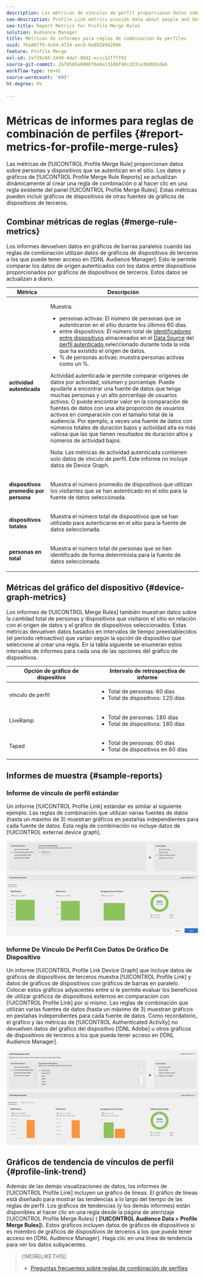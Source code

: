 ```yaml
---
description: Las métricas de vínculos de perfil proporcionan datos sobre las personas y los dispositivos que se autentican en el sitio. Los datos y gráficos del vínculo de perfil se actualizan dinámicamente al crear reglas de combinación o al hacer clic en una regla existente del panel Reglas de combinación de perfiles. Estas métricas pueden incluir gráficos de dispositivos de otras fuentes de gráficos de dispositivos de terceros.
seo-description: Profile Link metrics provide data about people and devices that authenticate to your site. The data and graphs in Profile Link update dynamically as you create a merge rules or when you click an existing rule from the Profile Merge Rules dashboard. These metrics can include device graph from other third-party device graph sources.
seo-title: Report Metrics for Profile Merge Rules
solution: Audience Manager
title: Métricas de informes para reglas de combinación de perfiles
uuid: 76a86ff0-4c64-4734-aec0-0a8828942096
feature: Profile Merge
exl-id: 2af59c60-2448-44af-90d2-eccc52f7ff02
source-git-commit: 2b7858ba9000f0e0a1310bf40cd33ce3b0b01de6
workflow-type: tm+mt
source-wordcount: '693'
ht-degree: 0%

---
```


# Métricas de informes para reglas de combinación de perfiles {#report-metrics-for-profile-merge-rules}

Las métricas de [!UICONTROL Profile Merge Rule] proporcionan datos sobre personas y dispositivos que se autentican en el sitio. Los datos y gráficos de [!UICONTROL Profile Merge Rule Reports] se actualizan dinámicamente al crear una regla de combinación o al hacer clic en una regla existente del panel [!UICONTROL Profile Merge Rules]. Estas métricas pueden incluir gráficos de dispositivos de otras fuentes de gráficos de dispositivos de terceros.

## Combinar métricas de reglas {#merge-rule-metrics}

Los informes devuelven datos en gráficos de barras paralelos cuando las reglas de combinación utilizan datos de gráficos de dispositivos de terceros a los que puede tener acceso en [!DNL Audience Manager]. Esto le permite comparar los datos de origen autenticados con los datos entre dispositivos proporcionados por gráficos de dispositivos de terceros. Estos datos se actualizan a diario.

<table id="table_A7FB2F9804F84AC8A6DD05C0E6EE7555"> 
 <thead> 
  <tr> 
   <th colname="col1" class="entry"> Métrica </th> 
   <th colname="col2" class="entry"> Descripción </th> 
  </tr> 
 </thead>
 <tbody> 
  <tr> 
   <td colname="col1"> <p> <b><span class="wintitle"> actividad autenticada</span></b> </p> </td> 
   <td colname="col2"> <p>Muestra: </p> 
    <ul id="ul_7F7373919A4A49028EF4BF7B28D9F8E9"> 
     <li id="li_FE2F93C496D64ED8928B3E522C9585EA"> <span class="wintitle"> personas activas</span>: El número de personas que se autenticaron en el sitio durante los últimos 60 días. </li> 
     <li id="li_60CFD26EE68B442683C0ED5FED1A79C8"> <span class="wintitle"> entre dispositivos</span>: El número total de <a href="merge-rules-start.md#create-data-source"> identificadores entre dispositivos</a> almacenados en el <a href="https://experienceleague.adobe.com/docs/audience-manager/user-guide/features/data-sources/manage-datasources.html?lang=es"> Data Source</a> del <a href="merge-rule-definitions.md"> perfil autenticado </a> seleccionado durante toda la vida que ha existido el origen de datos. </li> 
     <li id="li_F2F07B6A326C4A18B79A0CF2C47D9677"> <span class="wintitle"> % de personas activas</span>: muestra <span class="wintitle"> personas activas</span> como un %. </li> 
    </ul> <p> <span class="wintitle"> Actividad autenticada</span> le permite comparar orígenes de datos por actividad, volumen y porcentaje. Puede ayudarle a encontrar una fuente de datos que tenga muchas personas y un alto porcentaje de usuarios activos. O puede encontrar valor en la comparación de fuentes de datos con una alta proporción de usuarios activos en comparación con el tamaño total de la audiencia. Por ejemplo, a veces una fuente de datos con números totales de duración bajos y actividad alta es más valiosa que las que tienen resultados de duración altos y números de actividad bajos. </p> <p> <p>Nota: Las métricas de <span class="wintitle"> actividad autenticada</span> contienen solo datos de <span class="wintitle"> vínculo de perfil</span>. Este informe no incluye datos de <span class="wintitle"> Device Graph</span>. </p> </p> </td> 
  </tr> 
  <tr> 
   <td colname="col1"> <p> <b><span class="wintitle"> dispositivos promedio por persona</span></b> </p> </td> 
   <td colname="col2"> <p> Muestra el número promedio de dispositivos que utilizan los visitantes que se han autenticado en el sitio para la fuente de datos seleccionada. </p> </td> 
  </tr> 
  <tr> 
   <td colname="col1"> <p> <b><span class="wintitle"> dispositivos totales</span></b> </p> </td> 
   <td colname="col2"> <p>Muestra el número total de dispositivos que se han utilizado para autenticarse en el sitio para la fuente de datos seleccionada. </p> </td> 
  </tr> 
  <tr> 
   <td colname="col1"> <p> <b><span class="wintitle"> personas en total</span></b> </p> </td> 
   <td colname="col2"> <p>Muestra el número total de personas que se han identificado de forma determinista para la fuente de datos seleccionada. </p> </td> 
  </tr> 
 </tbody> 
</table>

## Métricas del gráfico del dispositivo {#device-graph-metrics}

Los informes de [!UICONTROL Merge Rules] también muestran datos sobre la cantidad total de personas y dispositivos que visitaron el sitio en relación con el origen de datos y el gráfico de dispositivos seleccionados. Estas métricas devuelven datos basados en intervalos de tiempo preestablecidos (el período retroactivo) que varían según la opción de dispositivo que seleccione al crear una regla. En la tabla siguiente se enumeran estos intervalos de informes para cada una de las opciones del gráfico de dispositivos.

<table id="table_038983EBC71F4A55BBCA99212AC5DEE6"> 
 <thead> 
  <tr> 
   <th colname="col1" class="entry"> Opción de gráfico de dispositivo </th> 
   <th colname="col2" class="entry"> Intervalo de retrospectiva de informe </th> 
  </tr>
 </thead>
 <tbody> 
  <tr> 
   <td colname="col1"> <p><span class="wintitle"> vínculo de perfil</span> </p> </td> 
   <td colname="col2"> <p> 
     <ul id="ul_B2FF2341573840549FFB96579F537082"> 
      <li id="li_B37323C2F2434F41B407500AC5C15447">Total de personas: 60 días </li> 
      <li id="li_08D911224A60418BBB3CFB4E70CE73D4">Total de dispositivos: 120 días </li> 
     </ul> </p> </td> 
  </tr> 
  <tr> 
   <td colname="col1"> <p><span class="wintitle"> LiveRamp</span> </p> </td> 
   <td colname="col2"> <p> 
     <ul id="ul_2772F3AD7E1440789B635794ECDE8DFB"> 
      <li id="li_1432363829D64615B1D349A3722D6268">Total de personas: 180 días </li> 
      <li id="li_D5C0E3CE92524B54BBD36C73A326292B">Total de dispositivos: 180 días </li> 
     </ul> </p> </td> 
  </tr> 
  <tr> 
   <td colname="col1"> <p><span class="wintitle"> Tapad</span> </p> </td> 
   <td colname="col2"> <p> 
     <ul id="ul_274529DB58E6442E95C6AD89BECB1362"> 
      <li id="li_67102211A72A4E47AACFE5E369793C17">Total de personas: 60 días </li> 
      <li id="li_3E8F3DA6A7B5487895A626674DA363A5">Total de dispositivos en 60 días </li> 
     </ul> </p> </td> 
  </tr> 
 </tbody> 
</table>

## Informes de muestra {#sample-reports}

### Informe de vínculo de perfil estándar

Un informe [!UICONTROL Profile Link] estándar es similar al siguiente ejemplo. Las reglas de combinación que utilizan varias fuentes de datos (hasta un máximo de 3) muestran gráficos en pestañas independientes para cada fuente de datos. Esta regla de combinación no incluye datos de [!UICONTROL external device graph].

![](assets/profile-link-metrics.png)

### Informe De Vínculo De Perfil Con Datos De Gráfico De Dispositivo

Un informe [!UICONTROL Profile Link Device Graph] que incluye datos de gráficos de dispositivos de terceros muestra [!UICONTROL Profile Link] y datos de gráficos de dispositivos con gráficos de barras en paralelo. Colocar estos gráficos adyacentes entre sí le permite evaluar los beneficios de utilizar gráficos de dispositivos externos en comparación con [!UICONTROL Profile Link] por sí mismo. Las reglas de combinación que utilizan varias fuentes de datos (hasta un máximo de 3) muestran gráficos en pestañas independientes para cada fuente de datos. Como recordatorio, el gráfico y las métricas de [!UICONTROL Authenticated Activity] no devuelven datos del gráfico del dispositivo [!DNL Adobe] u otros gráficos de dispositivos de terceros a los que pueda tener acceso en [!DNL Audience Manager].

![](assets/profile-link-graph.png)

## Gráficos de tendencia de vínculos de perfil {#profile-link-trend}

Además de las demás visualizaciones de datos, los informes de [!UICONTROL Profile Link] incluyen un gráfico de líneas. El gráfico de líneas está diseñado para mostrar las tendencias a lo largo del tiempo de las reglas de perfil. Los gráficos de tendencias (y los demás informes) están disponibles al hacer clic en una regla desde la página de aterrizaje [!UICONTROL Profile Merge Rules] ( **[!UICONTROL Audience Data > Profile Merge Rules]**). Estos gráficos incluyen datos de gráficos de dispositivos si es miembro de gráficos de dispositivos de terceros a los que puede tener acceso en [!DNL Audience Manager]. Haga clic en una línea de tendencia para ver los datos subyacentes.

>[!MORELIKETHIS]
>
>* [Preguntas frecuentes sobre reglas de combinación de perfiles](../../faq/faq-profile-merge.md)
